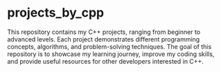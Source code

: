 # projects_by_cpp
This repository contains my C++ projects, ranging from beginner to advanced levels. Each project demonstrates different programming concepts, algorithms, and problem-solving techniques. The goal of this repository is to showcase my learning journey, improve my coding skills, and provide useful resources for other developers interested in C++.
